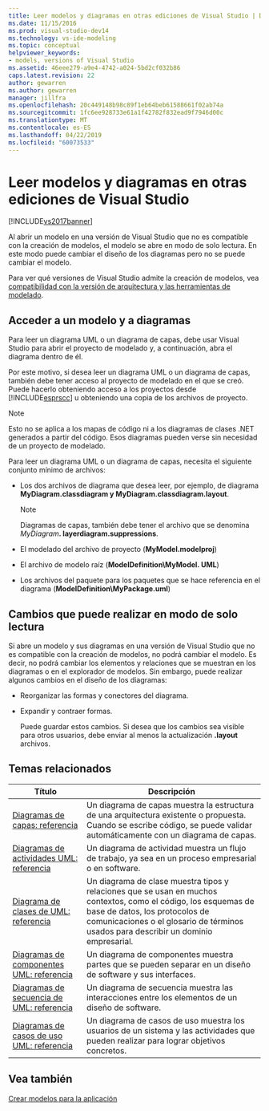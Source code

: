 ```yaml
---
title: Leer modelos y diagramas en otras ediciones de Visual Studio | Documentos de Microsoft
ms.date: 11/15/2016
ms.prod: visual-studio-dev14
ms.technology: vs-ide-modeling
ms.topic: conceptual
helpviewer_keywords:
- models, versions of Visual Studio
ms.assetid: 46eee279-a9e4-4742-a024-5bd2cf032b86
caps.latest.revision: 22
author: gewarren
ms.author: gewarren
manager: jillfra
ms.openlocfilehash: 20c449148b98c89f1eb64beb61588661f02ab74a
ms.sourcegitcommit: 1fc6ee928733e61a1f42782f832ead9f7946d00c
ms.translationtype: MT
ms.contentlocale: es-ES
ms.lasthandoff: 04/22/2019
ms.locfileid: "60073533"
---
```

# <a name="read-models-and-diagrams-in-other-visual-studio-editions"></a>Leer modelos y diagramas en otras ediciones de Visual Studio
[!INCLUDE[vs2017banner](../includes/vs2017banner.md)]

Al abrir un modelo en una versión de Visual Studio que no es compatible con la creación de modelos, el modelo se abre en modo de solo lectura. En este modo puede cambiar el diseño de los diagramas pero no se puede cambiar el modelo.  
  
 Para ver qué versiones de Visual Studio admite la creación de modelos, vea [compatibilidad con la versión de arquitectura y las herramientas de modelado](../modeling/what-s-new-for-design-in-visual-studio.md#VersionSupport).  
  
## <a name="obtaining-access-to-a-model-and-diagrams"></a>Acceder a un modelo y a diagramas  
 Para leer un diagrama UML o un diagrama de capas, debe usar Visual Studio para abrir el proyecto de modelado y, a continuación, abra el diagrama dentro de él.  
  
 Por este motivo, si desea leer un diagrama UML o un diagrama de capas, también debe tener acceso al proyecto de modelado en el que se creó. Puede hacerlo obteniendo acceso a los proyectos desde [!INCLUDE[esprscc](../includes/esprscc-md.md)] u obteniendo una copia de los archivos de proyecto.  
  
> [!NOTE]
>  Esto no se aplica a los mapas de código ni a los diagramas de clases .NET generados a partir del código. Esos diagramas pueden verse sin necesidad de un proyecto de modelado.  
  
 Para leer un diagrama UML o un diagrama de capas, necesita el siguiente conjunto mínimo de archivos:  
  
- Los dos archivos de diagrama que desea leer, por ejemplo, de diagrama **MyDiagram.classdiagram y MyDiagram.classdiagram.layout**.  
  
    > [!NOTE]
    >  Diagramas de capas, también debe tener el archivo que se denomina _MyDiagram_**. layerdiagram.suppressions**.  
  
- El modelado del archivo de proyecto (**MyModel.modelproj**)  
  
- El archivo de modelo raíz (**ModelDefinition\MyModel. UML**)  
  
- Los archivos del paquete para los paquetes que se hace referencia en el diagrama (**ModelDefinition\MyPackage.uml**)  
  
## <a name="changes-that-you-can-make-in-read-only-mode"></a>Cambios que puede realizar en modo de solo lectura  
 Si abre un modelo y sus diagramas en una versión de Visual Studio que no es compatible con la creación de modelos, no podrá cambiar el modelo. Es decir, no podrá cambiar los elementos y relaciones que se muestran en los diagramas o en el explorador de modelos. Sin embargo, puede realizar algunos cambios en el diseño de los diagramas:  
  
- Reorganizar las formas y conectores del diagrama.  
  
- Expandir y contraer formas.  
  
  Puede guardar estos cambios. Si desea que los cambios sea visible para otros usuarios, debe enviar al menos la actualización **.layout** archivos.  
  
## <a name="RelatedTopics"></a> Temas relacionados  
  
|Título|Descripción|  
|-----------|-----------------|  
|[Diagramas de capas: referencia](../modeling/layer-diagrams-reference.md)|Un diagrama de capas muestra la estructura de una arquitectura existente o propuesta. Cuando se escribe código, se puede validar automáticamente con un diagrama de capas.|  
|[Diagramas de actividades UML: referencia](../modeling/uml-activity-diagrams-reference.md)|Un diagrama de actividad muestra un flujo de trabajo, ya sea en un proceso empresarial o en software.|  
|[Diagrama de clases de UML: referencia](../modeling/uml-class-diagrams-reference.md)|Un diagrama de clase muestra tipos y relaciones que se usan en muchos contextos, como el código, los esquemas de base de datos, los protocolos de comunicaciones o el glosario de términos usados para describir un dominio empresarial.|  
|[Diagramas de componentes UML: referencia](../modeling/uml-component-diagrams-reference.md)|Un diagrama de componentes muestra partes que se pueden separar en un diseño de software y sus interfaces.|  
|[Diagramas de secuencia de UML: referencia](../modeling/uml-sequence-diagrams-reference.md)|Un diagrama de secuencia muestra las interacciones entre los elementos de un diseño de software.|  
|[Diagramas de casos de uso UML: referencia](../modeling/uml-use-case-diagrams-reference.md)|Un diagrama de casos de uso muestra los usuarios de un sistema y las actividades que pueden realizar para lograr objetivos concretos.|  
  
## <a name="see-also"></a>Vea también  
 [Crear modelos para la aplicación](../modeling/create-models-for-your-app.md)
